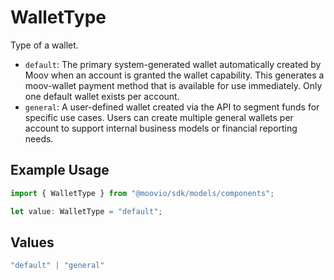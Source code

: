 # WalletType

Type of a wallet.
  - `default`: The primary system-generated wallet automatically created by Moov when an account is granted the wallet capability. This generates a moov-wallet payment method that is available for use immediately. Only one default wallet exists per account.
  - `general`: A user-defined wallet created via the API to segment funds for specific use cases. Users can create multiple general wallets per account to support internal business models or financial reporting needs.

## Example Usage

```typescript
import { WalletType } from "@moovio/sdk/models/components";

let value: WalletType = "default";
```

## Values

```typescript
"default" | "general"
```